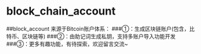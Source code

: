 # block_chain_account
##block_account 来源于Bitcoin账户体系：
###①：生成区块链账户(包含，比特币、区块链等)
###②：由助记词生成私钥，支持多账户导入功能开发
###③：更多有趣功能，有待探索，欢迎留言交流~
